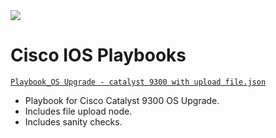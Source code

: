 <picture>
  <source media="(prefers-color-scheme: dark)" srcset="https://github.com/logicvein/Playbooks/blob/bd5190a51b26ede992781fda4688f456f683bbb5/Logo-dk.png">
  <source media="(prefers-color-scheme: light)" srcset="https://github.com/logicvein/Playbooks/blob/bd5190a51b26ede992781fda4688f456f683bbb5/Logo-lt.png">
  <img src="https://user-images.githubusercontent.com/25423296/163456779-a8556205-d0a5-45e2-ac17-42d089e3c3f8.png">
</picture>

# Cisco IOS Playbooks

<ins>``Playbook_OS Upgrade - catalyst 9300 with upload file.json``</ins>
 * Playbook for Cisco Catalyst 9300 OS Upgrade.
 * Includes file upload node.
 * Includes sanity checks.

<br>
